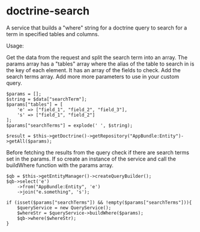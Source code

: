 # doctrine-search
A service that builds a "where" string for a doctrine query to search for a term in specified tables and columns.

Usage:

Get the data from the request and split the search term into an array.
The params array has a "tables" array where the alias of the table to search in is the key of each element.
It has an array of the fields to check.
Add the search terms array.
Add more more parameters to use in your custom query.

    $params = [];
    $string = $data["searchTerm"];
    $params["tables"] = [
        'e' => ["field_1", "field_2", "field_3"],
        's' => ["field_1", "field_2"]
    ];
    $params["searchTerms"] = explode(' ', $string);

    $result = $this->getDoctrine()->getRepository("AppBundle:Entity")->getAll($params);


Before fetching the results from the query check if there are search terms set in the params.
If so create an instance of the service and call the buildWhere function with the params array.

    $qb = $this->getEntityManager()->createQueryBuilder();
    $qb->select('e')
        ->from("AppBundle:Entity", 'e')
        ->join("e.something", 's');

    if (isset($params["searchTerms"]) && !empty($params["searchTerms"])){
        $queryService = new QueryService();
        $whereStr = $queryService->buildWhere($params);
        $qb->where($whereStr);
    }
